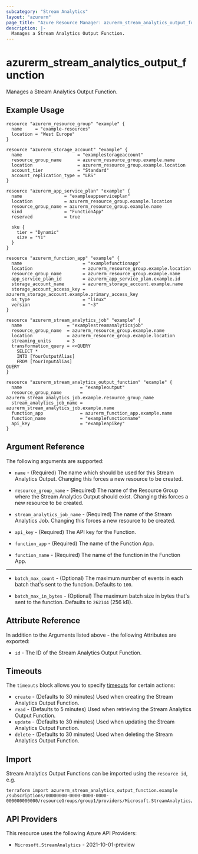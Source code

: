```yaml
---
subcategory: "Stream Analytics"
layout: "azurerm"
page_title: "Azure Resource Manager: azurerm_stream_analytics_output_function"
description: |-
  Manages a Stream Analytics Output Function.
---
```


# azurerm_stream_analytics_output_function

Manages a Stream Analytics Output Function.

## Example Usage

```hcl
resource "azurerm_resource_group" "example" {
  name     = "example-resources"
  location = "West Europe"
}

resource "azurerm_storage_account" "example" {
  name                     = "examplestorageaccount"
  resource_group_name      = azurerm_resource_group.example.name
  location                 = azurerm_resource_group.example.location
  account_tier             = "Standard"
  account_replication_type = "LRS"
}

resource "azurerm_app_service_plan" "example" {
  name                = "exampleappserviceplan"
  location            = azurerm_resource_group.example.location
  resource_group_name = azurerm_resource_group.example.name
  kind                = "FunctionApp"
  reserved            = true

  sku {
    tier = "Dynamic"
    size = "Y1"
  }
}

resource "azurerm_function_app" "example" {
  name                       = "examplefunctionapp"
  location                   = azurerm_resource_group.example.location
  resource_group_name        = azurerm_resource_group.example.name
  app_service_plan_id        = azurerm_app_service_plan.example.id
  storage_account_name       = azurerm_storage_account.example.name
  storage_account_access_key = azurerm_storage_account.example.primary_access_key
  os_type                    = "linux"
  version                    = "~3"
}

resource "azurerm_stream_analytics_job" "example" {
  name                 = "examplestreamanalyticsjob"
  resource_group_name  = azurerm_resource_group.example.name
  location             = azurerm_resource_group.example.location
  streaming_units      = 3
  transformation_query = <<QUERY
    SELECT *
    INTO [YourOutputAlias]
    FROM [YourInputAlias]
QUERY
}

resource "azurerm_stream_analytics_output_function" "example" {
  name                      = "exampleoutput"
  resource_group_name       = azurerm_stream_analytics_job.example.resource_group_name
  stream_analytics_job_name = azurerm_stream_analytics_job.example.name
  function_app              = azurerm_function_app.example.name
  function_name             = "examplefunctionname"
  api_key                   = "exampleapikey"
}
```

## Argument Reference

The following arguments are supported:

* `name` - (Required) The name which should be used for this Stream Analytics Output. Changing this forces a new resource to be created.

* `resource_group_name` - (Required) The name of the Resource Group where the Stream Analytics Output should exist. Changing this forces a new resource to be created.

* `stream_analytics_job_name` - (Required) The name of the Stream Analytics Job. Changing this forces a new resource to be created.

* `api_key` - (Required) The API key for the Function.

* `function_app` - (Required) The name of the Function App.

* `function_name` - (Required) The name of the function in the Function App.

---

* `batch_max_count` - (Optional) The maximum number of events in each batch that's sent to the function. Defaults to `100`.

* `batch_max_in_bytes` - (Optional) The maximum batch size in bytes that's sent to the function. Defaults to `262144` (256 kB).

## Attribute Reference

In addition to the Arguments listed above - the following Attributes are exported:

* `id` - The ID of the Stream Analytics Output Function.

## Timeouts

The `timeouts` block allows you to specify [timeouts](https://developer.hashicorp.com/terraform/language/resources/configure#define-operation-timeouts) for certain actions:

* `create` - (Defaults to 30 minutes) Used when creating the Stream Analytics Output Function.
* `read` - (Defaults to 5 minutes) Used when retrieving the Stream Analytics Output Function.
* `update` - (Defaults to 30 minutes) Used when updating the Stream Analytics Output Function.
* `delete` - (Defaults to 30 minutes) Used when deleting the Stream Analytics Output Function.

## Import

Stream Analytics Output Functions can be imported using the `resource id`, e.g.

```shell
terraform import azurerm_stream_analytics_output_function.example /subscriptions/00000000-0000-0000-0000-000000000000/resourceGroups/group1/providers/Microsoft.StreamAnalytics/streamingJobs/job1/outputs/output1
```

## API Providers
<!-- This section is generated, changes will be overwritten -->
This resource uses the following Azure API Providers:

* `Microsoft.StreamAnalytics` - 2021-10-01-preview
